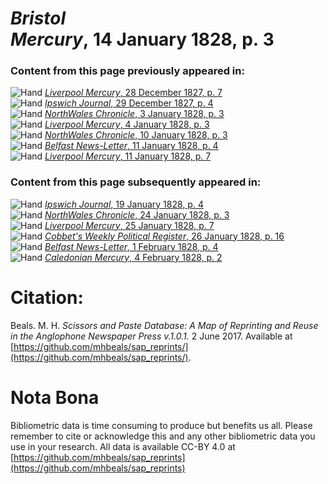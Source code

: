 # *Bristol Mercury*, 14 January 1828, p. 3  
  
### Content from this page previously appeared in:  
![Hand](http://scissorsandpaste.net/wp-content/uploads/2017/06/smallhandpointer.png) [*Liverpool Mercury*, 28 December 1827, p. 7](https://mhbeals.github.io/sap_html/Liverpool-Mercury/Liverpool-Mercury-28-December-1827-p-7)  
![Hand](http://scissorsandpaste.net/wp-content/uploads/2017/06/smallhandpointer.png) [*Ipswich Journal*, 29 December 1827, p. 4](https://mhbeals.github.io/sap_html/Ipswich-Journal/Ipswich-Journal-29-December-1827-p-4)  
![Hand](http://scissorsandpaste.net/wp-content/uploads/2017/06/smallhandpointer.png) [*NorthWales Chronicle*, 3 January 1828, p. 3](https://mhbeals.github.io/sap_html/NorthWales-Chronicle/NorthWales-Chronicle-3-January-1828-p-3)  
![Hand](http://scissorsandpaste.net/wp-content/uploads/2017/06/smallhandpointer.png) [*Liverpool Mercury*, 4 January 1828, p. 3](https://mhbeals.github.io/sap_html/Liverpool-Mercury/Liverpool-Mercury-4-January-1828-p-3)  
![Hand](http://scissorsandpaste.net/wp-content/uploads/2017/06/smallhandpointer.png) [*NorthWales Chronicle*, 10 January 1828, p. 3](https://mhbeals.github.io/sap_html/NorthWales-Chronicle/NorthWales-Chronicle-10-January-1828-p-3)  
![Hand](http://scissorsandpaste.net/wp-content/uploads/2017/06/smallhandpointer.png) [*Belfast News-Letter*, 11 January 1828, p. 4](https://mhbeals.github.io/sap_html/Belfast-News-Letter/Belfast-News-Letter-11-January-1828-p-4)  
![Hand](http://scissorsandpaste.net/wp-content/uploads/2017/06/smallhandpointer.png) [*Liverpool Mercury*, 11 January 1828, p. 7](https://mhbeals.github.io/sap_html/Liverpool-Mercury/Liverpool-Mercury-11-January-1828-p-7)  
  
### Content from this page subsequently appeared in:  
![Hand](http://scissorsandpaste.net/wp-content/uploads/2017/06/smallhandpointer.png) [*Ipswich Journal*, 19 January 1828, p. 4](https://mhbeals.github.io/sap_html/Ipswich-Journal/Ipswich-Journal-19-January-1828-p-4)  
![Hand](http://scissorsandpaste.net/wp-content/uploads/2017/06/smallhandpointer.png) [*NorthWales Chronicle*, 24 January 1828, p. 3](https://mhbeals.github.io/sap_html/NorthWales-Chronicle/NorthWales-Chronicle-24-January-1828-p-3)  
![Hand](http://scissorsandpaste.net/wp-content/uploads/2017/06/smallhandpointer.png) [*Liverpool Mercury*, 25 January 1828, p. 7](https://mhbeals.github.io/sap_html/Liverpool-Mercury/Liverpool-Mercury-25-January-1828-p-7)  
![Hand](http://scissorsandpaste.net/wp-content/uploads/2017/06/smallhandpointer.png) [*Cobbet's Weekly Political Register*, 26 January 1828, p. 16](https://mhbeals.github.io/sap_html/Cobbet's-Weekly-Political-Register/Cobbet's-Weekly-Political-Register-26-January-1828-p-16)  
![Hand](http://scissorsandpaste.net/wp-content/uploads/2017/06/smallhandpointer.png) [*Belfast News-Letter*, 1 February 1828, p. 4](https://mhbeals.github.io/sap_html/Belfast-News-Letter/Belfast-News-Letter-1-February-1828-p-4)  
![Hand](http://scissorsandpaste.net/wp-content/uploads/2017/06/smallhandpointer.png) [*Caledonian Mercury*, 4 February 1828, p. 2](https://mhbeals.github.io/sap_html/Caledonian-Mercury/Caledonian-Mercury-4-February-1828-p-2)  


# Citation: 

Beals. M. H. *Scissors and Paste Database: A Map of Reprinting and Reuse in the Anglophone Newspaper Press v.1.0.1.* 2 June 2017. Available at [https://github.com/mhbeals/sap_reprints/](https://github.com/mhbeals/sap_reprints/). 

# Nota Bona

Bibliometric data is time consuming to produce but benefits us all. Please remember to cite or acknowledge this and any other bibliometric data you use in your research. All data is available CC-BY 4.0 at [https://github.com/mhbeals/sap_reprints](https://github.com/mhbeals/sap_reprints)